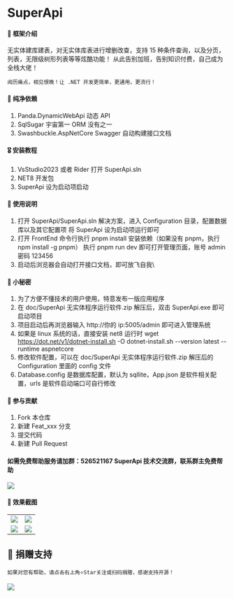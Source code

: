 <!--
 * @Author: 490912587@qq.com
 * @Date: 2023-12-20 10:44:09
 * @LastEditors: 490912587@qq.com
 * @LastEditTime: 2023-12-28 11:26:59
 * @FilePath: \FrontEndc:\Users\49091\Desktop\learn\SuperApi\README.md
 * @Description:git add . git commit -m "111" --no-verify git push
-->

# SuperApi

#### 🎁 框架介绍

无实体建库建表，对无实体库表进行增删改查，支持 15 种条件查询，以及分页，列表，无限级树形列表等等炫酷功能！
从此告别加班，告别知识付费，自己成为全栈大佬！

```
阅历痛点，相见恨晚！让 .NET 开发更简单，更通用，更流行！
```

#### 🍖 纯净依赖

1. Panda.DynamicWebApi 动态 API
2. SqlSugar 宇宙第一 ORM 没有之一
3. Swashbuckle.AspNetCore Swagger 自动构建接口文档

#### 🎖️ 安装教程

1.  VsStudio2023 或者 Rider 打开 SuperApi.sln
2.  NET8 开发包
3.  SuperApi 设为启动项启动

#### 🍁 使用说明

1.  打开 SuperApi/SuperApi.sln 解决方案，进入 Configuration 目录，配置数据库以及其它配置项
    将 SuperApi 设为启动项运行即可
2.  打开 FrontEnd 命令行执行 pnpm install 安装依赖（如果没有 pnpm，执行 npm install -g pnpm） 执行 pnpm run dev 即可打开管理页面，账号 admin 密码 123456
3.  启动后浏览器会自动打开接口文档，即可放飞自我\

#### 🍁 小秘密

1. 为了方便不懂技术的用户使用，特意发布一版应用程序
2. 在 doc/SuperApi 无实体程序运行软件.zip 解压后，双击 SuperApi.exe 即可启动项目
3. 项目启动后再浏览器输入 http://你的 ip:5005/admin 即可进入管理系统
4. 如果是 linux 系统的话，直接安装 net8 运行时
   wget https://dot.net/v1/dotnet-install.sh -O dotnet-install.sh --version latest --runtime aspnetcore
5. 修改软件配置，可以在 doc/SuperApi 无实体程序运行软件.zip 解压后的 Configuration 里面的 config 文件
6. Database.config 是数据库配置，默认为 sqllite，App.json 是软件相关配置，urls 是软件启动端口可自行修改

#### 💐 参与贡献

1.  Fork 本仓库
2.  新建 Feat_xxx 分支
3.  提交代码
4.  新建 Pull Request

#### 如需免费帮助服务请加群：526521167 SuperApi 技术交流群，联系群主免费帮助

<img src="https://gitee.com/tmm-top/SuperApi/raw/master/doc/qun.png"/>

#### 🍎 效果截图

<table>
    <tr>
        <td><img src="https://gitee.com/tmm-top/SuperApi/raw/master/doc/1.png"/></td>
        <td><img src="https://gitee.com/tmm-top/SuperApi/raw/master/doc/3.png"/></td>
    </tr>
    <tr>
        <td><img src="https://gitee.com/tmm-top/SuperApi/raw/master/doc/4.png"/></td>
        <td><img src="https://gitee.com/tmm-top/SuperApi/raw/master/doc/555.png"/></td>
    </tr>
</table>

## 🎀 捐赠支持

```
如果对您有帮助，请点击右上角⭐Star关注或扫码捐赠，感谢支持开源！
```

<img src="https://gitee.com/tmm-top/SuperApi/raw/master/doc/zanshang.jpg"/>
